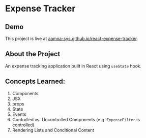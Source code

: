 # Expense Tracker

## Demo

This project is live at [aamna-sys.github.io/react-expense-tracker](https://aamna-sys.github.io/react-expenses-tracker).

## About the Project

An expense tracking application built in React using `useState` hook.

## Concepts Learned:

1. Components
2. JSX
3. props
4. State
5. Events
6. Controlled vs. Uncontrolled Components (e.g. `ExpenseFilter` is controlled)
7. Rendering Lists and Conditional Content
